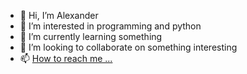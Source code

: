 - 👋 Hi, I’m Alexander
- 👀 I’m interested in programming and python
- 🌱 I’m currently learning something
- 💞️ I’m looking to collaborate on something interesting
- 📫 [How to reach me ...](https://t.me/shlyap1k)

<!---
shlyap1k/shlyap1k is a ✨ special ✨ repository because its `README.md` (this file) appears on your GitHub profile.
You can click the Preview link to take a look at your changes.
--->
